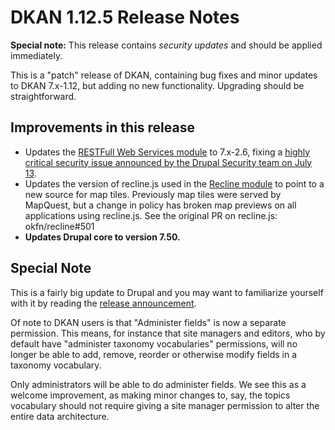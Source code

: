 # DKAN 1.12.5 Release Notes

**Special note:** This release contains *security updates* and should be applied immediately.

This is a "patch" release of DKAN, containing bug fixes and minor updates to DKAN 7.x-1.12, but adding no new functionality. Upgrading should be straightforward.

## Improvements in this release
- Updates the [RESTFull Web Services module](https://www.drupal.org/project/restws) to 7.x-2.6, fixing a [highly critical security issue announced by the Drupal Security team on July 13](https://www.drupal.org/node/2765567).
- Updates the version of recline.js used in the [Recline module](https://github.com/NuCivic/recline) to point to a new source for map tiles. Previously map tiles were served by MapQuest, but a change in policy has broken map previews on all applications using recline.js. See the original PR on recline.js: okfn/recline#501
- **Updates Drupal core to version 7.50.** 

## Special Note
This is a fairly big update to Drupal and you may want to familiarize yourself with it by reading the [release announcement](https://www.drupal.org/blog/drupal-7-50). 

Of note to DKAN users is that "Administer fields" is now a separate permission. This means, for instance that site managers and editors, who by default have "administer taxonomy vocabularies" permissions, will no longer be able to add, remove, reorder or otherwise modify fields in a taxonomy vocabulary. 

Only administrators will be able to do administer fields. We see this as a welcome improvement, as making minor changes to, say, the topics vocabulary should not require giving a site manager permission to alter the entire data architecture. 
